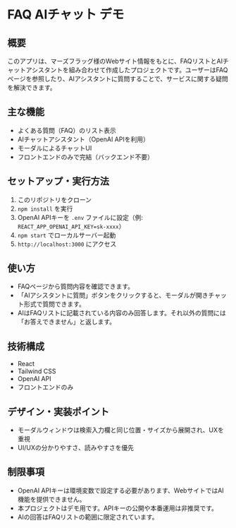 # FAQ AIチャット デモ

## 概要
このアプリは、マーズフラッグ様のWebサイト情報をもとに、FAQリストとAIチャットアシスタントを組み合わせて作成したプロジェクトです。ユーザーはFAQページを参照したり、AIアシスタントに質問することで、サービスに関する疑問を解決できます。

## 主な機能
- よくある質問（FAQ）のリスト表示
- AIチャットアシスタント（OpenAI APIを利用）
- モーダルによるチャットUI
- フロントエンドのみで完結（バックエンド不要）

## セットアップ・実行方法
1. このリポジトリをクローン
2. `npm install` を実行
3. OpenAI APIキーを `.env` ファイルに設定（例: `REACT_APP_OPENAI_API_KEY=sk-xxxx`）
4. `npm start` でローカルサーバー起動
5. `http://localhost:3000` にアクセス

## 使い方
- FAQページから質問内容を確認できます。
- 「AIアシスタントに質問」ボタンをクリックすると、モーダルが開きチャット形式で質問できます。
- AIはFAQリストに記載されている内容のみ回答します。それ以外の質問には「お答えできません」と返します。

## 技術構成
- React
- Tailwind CSS
- OpenAI API
- フロントエンドのみ

## デザイン・実装ポイント
- モーダルウィンドウは検索入力欄と同じ位置・サイズから展開され、UXを重視
- UI/UXの分かりやすさ、読みやすさを優先

## 制限事項
- OpenAI APIキーは環境変数で設定する必要があります、WebサイトではAI機能を提供できません。
- 本プロジェクトはデモ用です。APIキーの公開や本番運用は非推奨です。
- AIの回答はFAQリストの範囲に限定されています。
